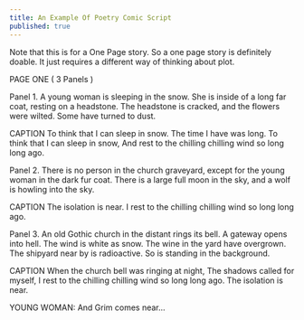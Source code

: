 ```yaml
---
title: An Example Of Poetry Comic Script
published: true
---
```

Note that this is for a One Page story. So a one page story is definitely doable. It just requires a different way of thinking about plot.

PAGE ONE ( 3 Panels )

Panel 1. A young woman is sleeping in the snow. She is inside of a long far coat,
resting on a headstone. The headstone is cracked, and the flowers were wilted.
Some have turned to dust.

CAPTION
To think that I can sleep in snow.
The time I have was long.
To think that I can sleep in snow,
And rest to the chilling chilling wind so long long ago.


Panel 2. There is no person in the church graveyard, except for the young woman
in the dark fur coat. There is a large full moon in the sky, and a wolf is howling
into the sky.

CAPTION
The isolation is near.
I rest to the chilling chilling wind so long long ago.


Panel 3. An old Gothic church in the distant rings its bell. A gateway opens into
hell. The wind is white as snow. The wine in the yard have overgrown. The shipyard
near by is radioactive. So is standing in the background.

CAPTION
When the church bell was ringing at night,
The shadows called for myself,
I rest to the chilling chilling wind so long long ago.
The isolation is near.

YOUNG WOMAN: And Grim comes near...
